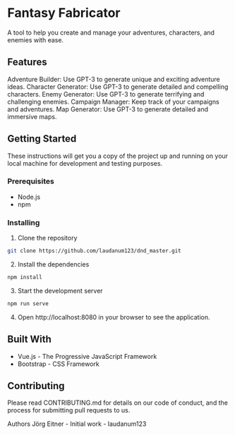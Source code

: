# Fantasy Fabricator
A tool to help you create and manage your adventures, characters, and enemies with ease.

## Features
Adventure Builder: Use GPT-3 to generate unique and exciting adventure ideas.
Character Generator: Use GPT-3 to generate detailed and compelling characters.
Enemy Generator: Use GPT-3 to generate terrifying and challenging enemies.
Campaign Manager: Keep track of your campaigns and adventures.
Map Generator: Use GPT-3 to generate detailed and immersive maps.
## Getting Started
These instructions will get you a copy of the project up and running on your local machine for development and testing purposes.

### Prerequisites
- Node.js
- npm

### Installing
1. Clone the repository
```sh
git clone https://github.com/laudanum123/dnd_master.git
```
2. Install the dependencies
```sh
npm install
```
3. Start the development server
```sh
npm run serve
```
4. Open http://localhost:8080 in your browser to see the application.

## Built With
- Vue.js - The Progressive JavaScript Framework
- Bootstrap - CSS Framework

## Contributing
Please read CONTRIBUTING.md for details on our code of conduct, and the process for submitting pull requests to us.

Authors
Jörg Eitner - Initial work - laudanum123

